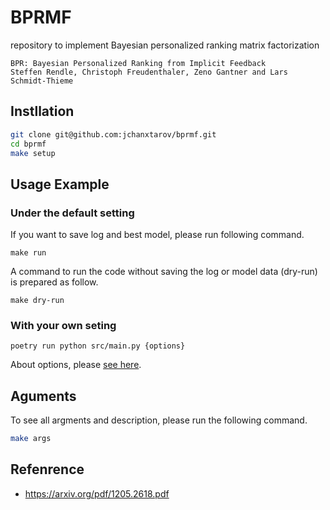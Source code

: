 # BPRMF
repository to implement Bayesian personalized ranking matrix factorization

```
BPR: Bayesian Personalized Ranking from Implicit Feedback
Steffen Rendle, Christoph Freudenthaler, Zeno Gantner and Lars Schmidt-Thieme
```

## Instllation
```bash
git clone git@github.com:jchanxtarov/bprmf.git
cd bprmf
make setup
```

## Usage Example
### Under the default setting

If you want to save log and best model, please run following command.
```
make run
```

A command to run the code without saving the log or model data (dry-run) is prepared as follow.
```
make dry-run
```

### With your own seting
```
poetry run python src/main.py {options}
```
About options, please [see here](https://github.com/jchanxtarov/bprmf#aguments).

## Aguments
To see all argments and description, please run the following command.
```bash
make args
```

## Refenrence
- https://arxiv.org/pdf/1205.2618.pdf
